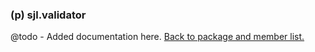 ### (p) sjl.validator
@todo - Added documentation here.
[Back to package and member list.](#packages-and-members)
